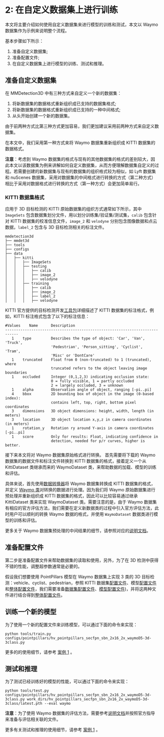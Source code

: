 # 2: 在自定义数据集上进行训练

本文将主要介绍如何使用自定义数据集来进行模型的训练和测试，本文以 Waymo 数据集作为示例来说明整个流程。

基本步骤如下所示：

1. 准备自定义数据集;
2. 准备配置文件;
3. 在自定义数据集上进行模型的训练、测试和推理。

## 准备自定义数据集

在 MMDetection3D 中有三种方式来自定义一个新的数据集：

1. 将新数据集的数据格式重新组织成已支持的数据集格式;
2. 将新数据集的数据格式重新组织成已支持的一种中间格式;
3. 从头开始创建一个新的数据集。

由于前两种方式比第三种方式更加容易，我们更加建议采用前两种方式来自定义数据集。

在本文中，我们采用第一种方式来将 Waymo 数据集重新组织成 KITTI 数据集的数据格式。

**注意**：考虑到 Waymo 数据集的格式与现有的其他数据集的格式的差别较大，因此本文以该数据集为例来讲解如何自定义数据集，从而方便理解数据集自定义的过程。若需要创建的新数据集与现有的数据集的组织格式较为相似，如 Lyft 数据集和 nuScenes 数据集，采用对数据集的中间格式进行转换的方式（第二种方式）相比于采用对数据格式进行转换的方式（第一种方式）会更加简单易行。

### KITTI 数据集格式

应用于 3D 目标检测的 KITTI 原始数据集的组织方式通常如下所示，其中 `ImageSets` 包含数据集划分文件，用以划分训练集/验证集/测试集，`calib` 包含针对 KITTI 数据集的校准信息文件，`image_2` 和 `velodyne` 分别包含图像数据和点云数据，`label_2` 包含与 3D 目标检测相关的标注文件。

```
mmdetection3d
├── mmdet3d
├── tools
├── configs
├── data
│   ├── kitti
│   │   ├── ImageSets
│   │   ├── testing
│   │   │   ├── calib
│   │   │   ├── image_2
│   │   │   ├── velodyne
│   │   ├── training
│   │   │   ├── calib
│   │   │   ├── image_2
│   │   │   ├── label_2
│   │   │   ├── velodyne
```

KITTI 官方提供的目标检测开发[工具包]((https://s3.eu-central-1.amazonaws.com/avg-kitti/devkit_object.zip))详细描述了 KITTI 数据集的标注格式，例如，KITTI 标注格式包含了以下的标注信息：

```
#Values    Name      Description
----------------------------------------------------------------------------
   1    type         Describes the type of object: 'Car', 'Van', 'Truck',
                     'Pedestrian', 'Person_sitting', 'Cyclist', 'Tram',
                     'Misc' or 'DontCare'
   1    truncated    Float from 0 (non-truncated) to 1 (truncated), where
                     truncated refers to the object leaving image boundaries
   1    occluded     Integer (0,1,2,3) indicating occlusion state:
                     0 = fully visible, 1 = partly occluded
                     2 = largely occluded, 3 = unknown
   1    alpha        Observation angle of object, ranging [-pi..pi]
   4    bbox         2D bounding box of object in the image (0-based index):
                     contains left, top, right, bottom pixel coordinates
   3    dimensions   3D object dimensions: height, width, length (in meters)
   3    location     3D object location x,y,z in camera coordinates (in meters)
   1    rotation_y   Rotation ry around Y-axis in camera coordinates [-pi..pi]
   1    score        Only for results: Float, indicating confidence in
                     detection, needed for p/r curves, higher is better.
```

接下来本文将对 Waymo 数据集原始格式进行转换。
首先需要将下载的 Waymo 数据集的数据文件和标注文件转换到 KITTI 数据集的格式，接着定义一个从 KittiDataset 类继承而来的 WaymoDataset 类，来帮助数据的加载、模型的训练和评估。

具体来说，首先使用[数据转换器](https://github.com/open-mmlab/mmdetection3d/blob/master/tools/data_converter/waymo_converter.py)将 Waymo 数据集转换成 KITTI 数据集的格式，并定义 [Waymo 类]((https://github.com/open-mmlab/mmdetection3d/blob/master/mmdet3d/datasets/waymo_dataset.py))对转换的数据进行处理。因为我们将 Waymo 原始数据集进行预处理并重新组织成 KITTI 数据集的格式，因此可以比较容易通过继承 KittiDataset 类来实现 WaymoDataset 类。需要注意的是，由于 Waymo 数据集有相应的官方评估方法，我们需要在定义新数据类的过程中引入官方评估方法，此时用户可以顺利的转换 Waymo 数据的格式，并使用 `WaymoDataset` 数据类进行模型的训练和评估。

更多关于 Waymo 数据集预处理的中间结果的细节，请参照对应的[说明文档](https://mmdetection3d.readthedocs.io/en/latest/tutorials/waymo.html)。


## 准备配置文件

第二步是准备配置文件来帮助数据集的读取和使用，另外，为了在 3D 检测中获得不错的性能，调整超参数通常是必要的。

假设我们想要使用 PointPillars 模型在 Waymo 数据集上实现 3 类的 3D 目标检测：vehicle、cyclist、pedestrian，参照 KITTI 数据集[配置文件](https://github.com/open-mmlab/mmdetection3d/blob/master/configs/_base_/datasets/kitti-3d-3class.py)、模型[配置文件](https://github.com/open-mmlab/mmdetection3d/blob/master/configs/_base_/models/hv_pointpillars_secfpn_kitti.py)和[整体配置文件]((https://github.com/open-mmlab/mmdetection3d/blob/master/configs/pointpillars/hv_pointpillars_secfpn_6x8_160e_kitti-3d-3class.py))，我们需要准备[数据集配置文件](https://github.com/open-mmlab/mmdetection3d/blob/master/configs/_base_/datasets/waymoD5-3d-3class.py)、[模型配置文件](https://github.com/open-mmlab/mmdetection3d/blob/master/configs/_base_/models/hv_pointpillars_secfpn_waymo.py))，并将这两种文件进行结合得到[整体配置文件](https://github.com/open-mmlab/mmdetection3d/blob/master/configs/pointpillars/hv_pointpillars_secfpn_sbn_2x16_2x_waymoD5-3d-3class.py)。

## 训练一个新的模型

为了使用一个新的配置文件来训练模型，可以通过下面的命令来实现：

```shell
python tools/train.py configs/pointpillars/hv_pointpillars_secfpn_sbn_2x16_2x_waymoD5-3d-3class.py
```

更多的的使用细节，请参考 [案例 1](https://mmdetection3d.readthedocs.io/en/latest/1_exist_data_model.html) 。

## 测试和推理

为了测试已经训练好的模型的性能，可以通过下面的命令来实现：

```shell
python tools/test.py configs/pointpillars/hv_pointpillars_secfpn_sbn_2x16_2x_waymoD5-3d-3class.py work_dirs/hv_pointpillars_secfpn_sbn_2x16_2x_waymoD5-3d-3class/latest.pth --eval waymo
```

**注意**：为了使用 Waymo 数据集的评估方法，需要参考[说明文档](https://mmdetection3d.readthedocs.io/en/latest/tutorials/waymo.html)并按照官方指导来准备与评估相关联的文件。

更多有关测试和推理的使用细节，请参考 [案例 1]((https://mmdetection3d.readthedocs.io/en/latest/1_exist_data_model.html)) 。
